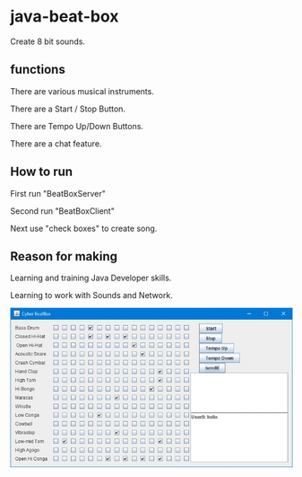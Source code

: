 # java-beat-box
Create 8 bit sounds.
## functions
 There are various musical instruments.
 
 There are a Start / Stop Button.
 
 There are Tempo Up/Down Buttons.
 
 There are a chat feature.

## How to run 
 First run "BeatBoxServer"
 
 Second run "BeatBoxClient"
 
 Next use "check boxes" to create song.
 
## Reason for making
 Learning and training Java Developer skills.
 
 Learning to work with Sounds and Network.

![](/BeatBox/javaBeatBoxClient.jpg)
